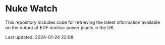 # Nuke Watch

This repository includes code for retrieving the latest information available on the output of EDF nuclear power plants in the UK.

Last updated: 2024-01-24 22:08